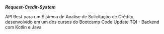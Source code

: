***Request-Credit-System***

API Rest para um Sistema de Analise de Solicitação de Crédito, desenvolvido em um dos cursos do Bootcamp Code Update TQI - Backend com Kotlin e Java
